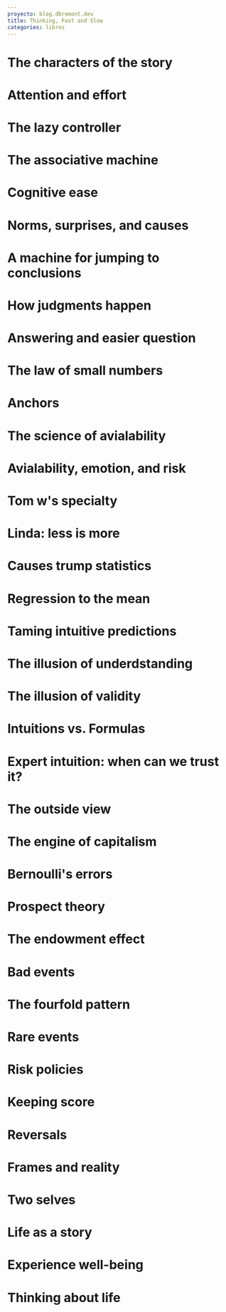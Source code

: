 ```yaml
---
proyecto: blog.dbremont.dev
title: Thinking, Fast and Slow
categories: libros
---
```


<!--more-->

# The characters of the story
# Attention and effort
# The lazy controller
# The associative machine
# Cognitive ease
# Norms, surprises, and causes
# A machine for jumping to conclusions
# How judgments happen
# Answering and easier question
# The law of small numbers 
# Anchors
# The science of avialability
# Avialability, emotion, and risk
# Tom w's specialty
# Linda: less is more
# Causes trump statistics
# Regression to the mean
# Taming intuitive predictions
# The illusion of underdstanding
# The illusion of validity
# Intuitions vs. Formulas
# Expert intuition: when can we trust it?
# The outside view
# The engine of capitalism
# Bernoulli's errors
# Prospect theory
# The endowment effect
# Bad events
# The fourfold pattern
# Rare events
# Risk policies
# Keeping score
# Reversals
# Frames and reality
# Two selves
# Life as a story
# Experience well-being
# Thinking about life